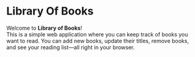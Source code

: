 # Library Of Books

Welcome to **Library of Books**!  
This is a simple web application where you can keep track of books you want to read. You can add new books, update their titles, remove books, and see your reading list—all right in your browser.
